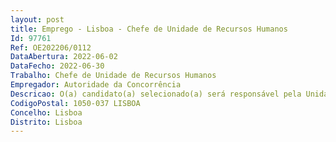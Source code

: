 ```yaml
--- 
layout: post
title: Emprego - Lisboa - Chefe de Unidade de Recursos Humanos
Id: 97761
Ref: OE202206/0112
DataAbertura: 2022-06-02
DataFecho: 2022-06-30
Trabalho: Chefe de Unidade de Recursos Humanos
Empregador: Autoridade da Concorrência
Descricao: O(a) candidato(a) selecionado(a) será responsável pela Unidade de Recursos Humanos, reportando ao Conselho de Administração, tendo como principais responsabilidades • Definir, planear e garantir a implementação da estratégia e política de recursos humanos na organização • Definir e implementar ações que favoreçam o clima organizacional e o fortalecimento da cultura da AdC • Potenciar a interação com as instituições de ensino • Desenvolver e implementar processos de recrutamento e seleção, e acolhimento de novos colaboradores • Definir e implementar estratégias de captação, retenção e desenvolvimento de talento • Desenhar e implementar projetos de desenvolvimento de carreira • Gerir as relações com os vários diretores, no sentido de acompanhar e desenvolver as respetivas equipas, incluindo no que respeita à definição de objetivos, à avaliação de desempenho e aos planos de desenvolvimento profissional • Assegurar e implementar estratégias em matéria de saúde e segurança no trabalho • Acompanhar os processos em matéria laboral, garantindo o cumprimento legal • Elaborar reportes de atividade para a administração • Assegurar obrigações de reporte e outras em matéria de recursos humanos junto deentidades públicas.A nível comportamental e profissional, o(a) candidato(a) deve revelar a) Alinhamento com os valores da AdC  dedicação, superação, colaboração, responsabilidade e isenção b) Forte visão e planeamento estratégicos c) Orientação para resultados e para cumprimento de objetivos d) Excelente capacidade de relacionamento, comunicação, empatia, influência, argumentação, persuasão e negociação e) Capacidade de liderança  procuramos alguém que lidere pelo mérito dos seus argumentos f) Agente ativo de promoção do alinhamento interno ao nível ascendente, com os pares e ao nível descendente g) Espírito de missão e capacidade de mobilizar equipas para a prossecução de um propósito comum, de lhes incutir o gosto pelo trabalho colaborativo, de as motivar e desenvolver h) Capacidade para estabelecer parcerias com as equipas que estão no terreno i) Capacidade de estabelecimento de diálogo permanente com os seus pares, de forma a fomentar a colaboração e a desenvolver estratégias de atuação integradas j) Personalidade forte e autoconfiante k) Capacidade para gerir conflitos l) Elevado nível de accountability e de maturidade m) Abertura à mudança, proatividade e dinamismo.
CodigoPostal: 1050-037 LISBOA
Concelho: Lisboa
Distrito: Lisboa
--- 
```

